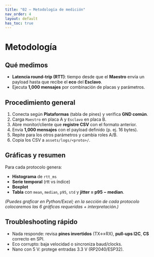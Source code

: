 ```yaml
---
title: "02 — Metodología de medición"
nav_order: 4
layout: default
has_toc: true
---
```


# Metodología

## Qué medimos

- **Latencia round-trip (RTT)**: tiempo desde que el **Maestro** envía un payload hasta que recibe el **eco** del **Esclavo**.  
- Ejecuta **1,000 mensajes** por combinación de placas y parámetros.

## Procedimiento general

1. Conecta según **Plataformas** (tabla de pines) y verifica **GND común**.  
2. Carga `Maestro` en placa A y `Esclavo` en placa B.  
3. Abre monitor/cliente que **registre CSV** con el formato anterior.  
4. Envía **1,000 mensajes** con el payload definido (p. ej. 16 bytes).  
5. Repite para los otros parámetros y cambia roles A/B.  
6. Copia los CSV a `assets/logs/<proto>/`.

## Gráficas y resumen

Para cada protocolo genera:

- **Histograma** de `rtt_ms`  
- **Serie temporal** (rtt vs índice)  
- **Boxplot**  
- **Tabla** con `mean`, `median`, `p95`, `std` y **jitter = p95 − median**.

*(Puedes graficar en Python/Excel; en la sección de cada protocolo colocaremos las 6 gráficas requeridas + interpretación.)*

## Troubleshooting rápido

- Nada responde: revisa **pines invertidos** (TX↔RX), **pull-ups I2C**, **CS** correcto en SPI.  
- Eco corrupto: baja velocidad o sincroniza baud/clocks.  
- Nano con 5 V: protege entradas 3.3 V (RP2040/ESP32).